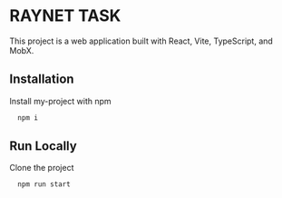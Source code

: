# RAYNET TASK

This project is a web application built with React, Vite, TypeScript, and MobX.

## Installation

Install my-project with npm

```bash
  npm i
```

## Run Locally

Clone the project

```bash
  npm run start
```
